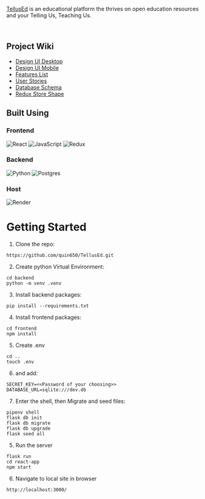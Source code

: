 [TellusEd](https://tellused.com/) is an educational platform the thrives on open education resources and your Telling Us, Teaching Us.

<br>

## Project Wiki

- [Design UI Desktop](https://github.com/quin650/TellusEd/wiki/Design-UI--Desktop)
- [Design UI Mobile](https://github.com/quin650/TellusEd/wiki/Design-UI--Mobile)
- [Features List](https://github.com/quin650/TellusEd/wiki/Features-List)
- [User Stories](https://github.com/quin650/TellusEd/wiki/User-Stories)
- [Database Schema](https://github.com/quin650/TellusEd/wiki/Database-Schema)
- [Redux Store Shape](https://github.com/quin650/TellusEd/wiki/Redux-Toolkit-Store)

## Built Using

### Frontend

![React](https://img.shields.io/badge/react-%2320232a.svg?style=for-the-badge&logo=react&logoColor=%2361DAFB)
![JavaScript](https://img.shields.io/badge/javascript-%23323330.svg?style=for-the-badge&logo=javascript&logoColor=%23F7DF1E)
![Redux](https://img.shields.io/badge/redux-%23593d88.svg?style=for-the-badge&logo=redux&logoColor=white)

### Backend

![Python](https://img.shields.io/badge/python⠀⠀⠀⠀⠀⠀⠀⠀⠀⠀-376c99?style=for-the-badge&logo=python&logoColor=f7d34b)
![Postgres](https://img.shields.io/badge/postgres-%23316192.svg?style=for-the-badge&logo=postgresql&logoColor=white)

### Host

![Render](https://img.shields.io/badge/render-%4351e8.svg?style=for-the-badge&logo=sqlite&logoColor=white)

# Getting Started

1. Clone the repo:

```
https://github.com/quin650/TellusEd.git
```

2. Create python Virtual Environment:

```
cd backend
python -m venv .venv
```

3. Install backend packages:

```
pip install --requirements.txt

```

4. Install frontend packages:

```
cd frontend
npm install
```

5. Create .env

```
cd ..
touch .env
```

6. and add:

```
SECRET_KEY=<<Password of your choosing>>
DATABASE_URL=sqlite:///dev.db
```

7. Enter the shell, then Migrate and seed files:

```
pipenv shell
flask db init
flask db migrate
flask db upgrade
flask seed all
```

5. Run the server

```
flask run
cd react-app
npm start
```

6. Navigate to local site in browser

```
http://localhost:3000/
```
